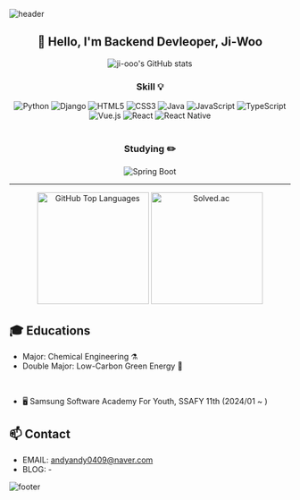 <!--
**ji-ooo/ji-ooo** is a ✨ _special_ ✨ repository because its `README.md` (this file) appears on your GitHub profile.

Here are some ideas to get you started:

- 🔭 I’m currently working on ...
- 🌱 I’m currently learning ...
- 👯 I’m looking to collaborate on ...
- 🤔 I’m looking for help with ...
- 💬 Ask me about ...
- 📫 How to reach me: ...
- 😄 Pronouns: ...
- ⚡ Fun fact: ...
-->
![header](https://capsule-render.vercel.app/api?type=waving&&color=gradient&height=100&section=header&fontSize=90)
<h2 align='center'>👋 Hello, I'm Backend Devleoper, Ji-Woo</h2>

<p align='center'>
  <img src="https://github-readme-stats.vercel.app/api?username=ji-ooo&show_icons=true&theme=radical" alt="ji-ooo's GitHub stats">
</p>
<h3 align='center'>Skill 💡</h3>
<div align="center">
  <img src="https://img.shields.io/badge/Python-3776AB?style=flat&logo=Python&logoColor=white" alt="Python">
  <img src="https://img.shields.io/badge/Django-092E20?style=flat&logo=Django&logoColor=white" alt="Django">
  <img src="https://img.shields.io/badge/HTML5-E34F26?style=flat&logo=HTML5&logoColor=white" alt="HTML5">
  <img src="https://img.shields.io/badge/CSS3-1572B6?style=flat&logo=CSS3&logoColor=white" alt="CSS3">
  <img src="https://img.shields.io/badge/Java-ED8B00?style=flat&logo=openjdk&logoColor=white" alt="Java">
  <img src="https://img.shields.io/badge/JavaScript-F7DF1E?style=flat&logo=JavaScript&logoColor=white" alt="JavaScript">
  <img src="https://img.shields.io/badge/TypeScript-3178C6?style=flat&logo=TypeScript&logoColor=white" alt="TypeScript">
  <img src="https://img.shields.io/badge/Vue.js-4FC08D?style=flat&logo=Vue.js&logoColor=white" alt="Vue.js">
  <img src="https://img.shields.io/badge/React-61DAFB?style=flat&logo=React&logoColor=black" alt="React">
  <img src="https://img.shields.io/badge/React_Native-61DAFB?style=flat&logo=React&logoColor=black" alt="React Native">
</div>

<br>
<h3 align='center'>Studying ✏️</h3>
<div align='center'>
  <img src="https://img.shields.io/badge/Spring_Boot-6DB33F?style=flat&logo=Spring-Boot&logoColor=white" alt="Spring Boot">
</div>

<hr>

<div align='center'>
  <img src="https://github-readme-stats.vercel.app/api/top-langs/?username=ji-ooo&layout=compact&theme=gruvbox" alt="GitHub Top Languages" height="200">
  <img src="http://mazassumnida.wtf/api/v2/generate_badge?boj=chlwldn0409" alt="Solved.ac" height="200">
</div>

## 🎓 Educations
- Major: Chemical Engineering ⚗️
- Double Major: Low-Carbon Green Energy 🚎
<br>

- 🖥️ Samsung Software Academy For Youth, SSAFY 11th (2024/01 ~ )

## 📫 Contact

- EMAIL: andyandy0409@naver.com
- BLOG: -

 ![footer](https://capsule-render.vercel.app/api?type=waving&&color=gradient&height=100&section=footer&fontSize=90)

